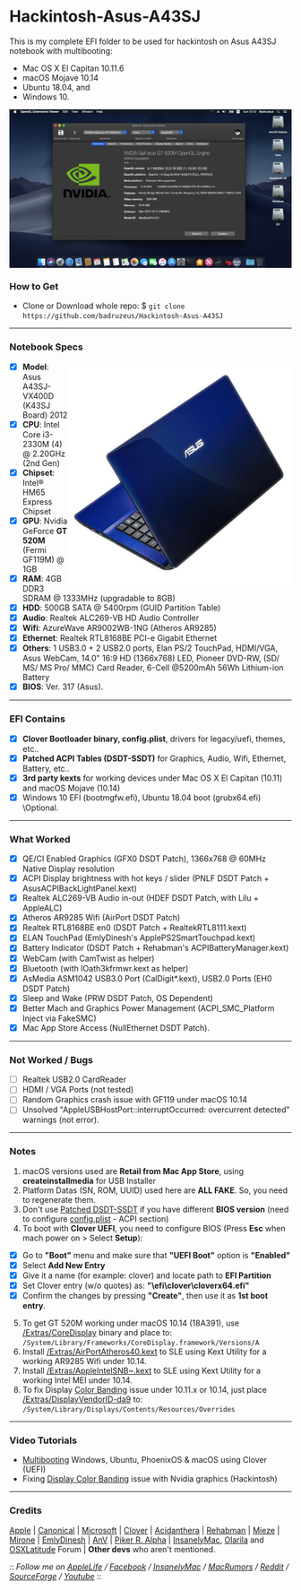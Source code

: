 # Hackintosh-Asus-A43SJ
This is my complete EFI folder to be used for hackintosh on Asus A43SJ notebook with multibooting:
- Mac OS X El Capitan 10.11.6
- macOS Mojave 10.14
- Ubuntu 18.04, and
- Windows 10.
 
<img src="/img/macOS-Mojave.png?raw=true" alt="macOS Mojave" align="center">
 
### How to Get
- Clone or Download whole repo: $ `git clone https://github.com/badruzeus/Hackintosh-Asus-A43SJ`
 
--------------------------------------------------------------------------------------------
 
### Notebook Specs
<img src="/img/Asus-A43SJ-VX400D.png?raw=true" alt="Asus A43SJ" align="right">

- [x] <b>Model</b>: Asus A43SJ-VX400D (K43SJ Board) 2012
- [x] <b>CPU</b>: Intel Core i3-2330M (4) @ 2.20GHz (2nd Gen)
- [x] <b>Chipset</b>: Intel® HM65 Express Chipset
- [x] <b>GPU</b>: Nvidia GeForce <b>GT 520M</b> (Fermi GF119M) @ 1GB
- [x] <b>RAM</b>: 4GB DDR3 SDRAM @ 1333MHz (upgradable to 8GB)
- [x] <b>HDD</b>: 500GB SATA @ 5400rpm (GUID Partition Table)
- [x] <b>Audio</b>: Realtek ALC269-VB HD Audio Controller
- [x] <b>Wifi</b>: AzureWave AR9002WB-1NG (Atheros AR9285)
- [x] <b>Ethernet</b>: Realtek RTL8168BE PCI-e Gigabit Ethernet
- [x] <b>Others</b>: 1 USB3.0 + 2 USB2.0 ports, Elan PS/2 TouchPad, HDMI/VGA, Asus WebCam, 14.0" 16:9 HD (1366x768) LED, Pioneer DVD-RW, (SD/ MS/ MS Pro/ MMC) Card Reader, 6-Cell @5200mAh 56Wh Lithium-ion Battery
- [x] <b>BIOS</b>: Ver. 317 (Asus).
 
--------------------------------------------------------------------------------------------
 
### EFI Contains
- [x] <b>Clover Bootloader binary, config.plist</b>, drivers for legacy/uefi, themes, etc..
- [x] <b>Patched ACPI Tables (DSDT-SSDT)</b> for Graphics, Audio, Wifi, Ethernet, Battery, etc..
- [x] <b>3rd party kexts</b> for working devices under Mac OS X El Capitan (10.11) and macOS Mojave (10.14)
- [x] Windows 10 EFI (bootmgfw.efi), Ubuntu 18.04 boot (grubx64.efi) \\Optional.
 
--------------------------------------------------------------------------------------------
 
### What Worked
- [x] QE/CI Enabled Graphics (GFX0 DSDT Patch), 1366x768 @ 60MHz Native Display resolution
- [x] ACPI Display brightness with hot keys / slider (PNLF DSDT Patch + AsusACPIBackLightPanel.kext)
- [x] Realtek ALC269-VB Audio in-out (HDEF DSDT Patch, with Lilu + AppleALC)
- [x] Atheros AR9285 Wifi (AirPort DSDT Patch)
- [x] Realtek RTL8168BE en0 (DSDT Patch + RealtekRTL8111.kext)
- [x] ELAN TouchPad (EmlyDinesh's ApplePS2SmartTouchpad.kext)
- [x] Battery Indicator (DSDT Patch + Rehabman's ACPIBatteryManager.kext)
- [x] WebCam (with CamTwist as helper)
- [x] Bluetooth (with IOath3kfrmwr.kext as helper)
- [x] AsMedia ASM1042 USB3.0 Port (CalDigit*.kext), USB2.0 Ports (EH0 DSDT Patch)
- [x] Sleep and Wake (PRW DSDT Patch, OS Dependent)
- [x] Better Mach and Graphics Power Management (ACPI_SMC_Platform Inject via FakeSMC)
- [x] Mac App Store Access (NullEthernet DSDT Patch).
 
--------------------------------------------------------------------------------------------
 
### Not Worked / Bugs
- [ ] Realtek USB2.0 CardReader
- [ ] HDMI / VGA Ports (not tested)
- [ ] Random Graphics crash issue with GF119 under macOS 10.14
- [ ] Unsolved "AppleUSBHostPort::interruptOccurred: overcurrent detected" warnings (not error).
 
--------------------------------------------------------------------------------------------
 
### Notes
1. macOS versions used are <b>Retail from Mac App Store</b>, using <b>createinstallmedia</b> for USB Installer
2. Platform Datas (SN, ROM, UUID) used here are <b>ALL FAKE</b>. So, you need to regenerate them.
3. Don't use [Patched DSDT-SSDT](https://github.com/badruzeus/Hackintosh-Asus-A43SJ/tree/master/Bootloader/EFI/CLOVER/ACPI/patched) if you have different <b>BIOS version</b> (need to configure [config.plist](https://github.com/badruzeus/Hackintosh-Asus-A43SJ/blob/master/Bootloader/EFI/CLOVER/config.plist) - ACPI section)
4. To boot with <b>Clover UEFI</b>, you need to configure BIOS (Press <b>Esc</b> when mach power on > Select <b>Setup</b>):
- [x] Go to <b>"Boot"</b> menu and make sure that <b>"UEFI Boot"</b> option is <b>"Enabled"</b>
- [x] Select <b>Add New Entry</b>
- [x] Give it a name (for example: clover) and locate path to <b>EFI Partition</b>
- [x] Set Clover entry (w/o quotes) as: <b>"\efi\clover\cloverx64.efi"</b>
- [x] Confirm the changes by pressing <b>"Create"</b>, then use it as <b>1st boot entry</b>.
5. To get GT 520M working under macOS 10.14 (18A391), use [/Extras/CoreDisplay](https://github.com/badruzeus/Hackintosh-Asus-A43SJ/blob/master/Extras/CoreDisplay.zip) binary and place to:
`/System/Library/Frameworks/CoreDisplay.framework/Versions/A`
6. Install [/Extras/AirPortAtheros40.kext](https://github.com/badruzeus/Hackintosh-Asus-A43SJ/blob/master/Extras/AirPortAtheros40.kext.zip) to SLE using Kext Utility for a working AR9285 Wifi under 10.14.
7. Install [/Extras/AppleIntelSNB~.kext](https://github.com/badruzeus/Hackintosh-Asus-A43SJ/blob/master/Extras/AppleIntelSNB*.zip) to SLE using Kext Utility for a working Intel MEI under 10.14.
8. To fix Display [Color Banding](https://en.wikipedia.org/wiki/Colour_banding) issue under 10.11.x or 10.14, just place [/Extras/DisplayVendorID-da9](https://github.com/badruzeus/Hackintosh-Asus-A43SJ/blob/master/Extras/DisplayVendorID-da9.zip) to:
`/System/Library/Displays/Contents/Resources/Overrides`
 
--------------------------------------------------------------------------------------------

### Video Tutorials
- [Multibooting](https://www.youtube.com/watch?v=vXMNyiEgD6o) Windows, Ubuntu, PhoenixOS & macOS using Clover (UEFI)
- Fixing [Display Color Banding](https://www.youtube.com/watch?v=cX-tBC71hHM) issue with Nvidia graphics (Hackintosh)
 
--------------------------------------------------------------------------------------------
 
### Credits
[Apple](https://www.apple.com) | [Canonical](https://www.ubuntu.com) | [Microsoft](https://www.microsoft.com/en-us/windows) | [Clover](https://sourceforge.net/projects/cloverefiboot) | [Acidanthera](https://github.com/acidanthera) | [Rehabman](https://github.com/RehabMan/Laptop-DSDT-Patch) | [Mieze](https://github.com/Mieze/RTL8111_driver_for_OS_X) | [Mirone](https://github.com/Mirone/AppleHDAPatcher) | [EmlyDinesh](https://osxlatitude.com/forums/topic/1948-elan-focaltech-and-synaptics-smart-touchpad-driver-mac-os-x) | [AnV](https://github.com/andyvand/FixEDID_Devel) | [Piker R. Alpha](https://github.com/Piker-Alpha/ssdtPRGen.sh) | [InsanelyMac](https://www.insanelymac.com/forum), [Olarila](http://olarila.com/forum) and [OSXLatitude](https://osxlatitude.com/forums) Forum | <b>Other devs</b> who aren't mentioned.
 
 
:: <i>Follow me on [AppleLife](https://www.applelife.ru/members/badruzeus.112558/) / [Facebook](https://fb.com/badruzeus) / [InsanelyMac](https://www.insanelymac.com/forum/profile/826765-badruzeus) / [MacRumors](https://forums.macrumors.com/members/badruzeus.1133819/) / [Reddit](https://www.reddit.com/user/Badruzeus) / [SourceForge](https://sourceforge.net/u/badruzeus/profile) / [Youtube](https://www.youtube.com/channel/UCM2mZ2r2Gy914X-3N18b6qA)</i> ::
